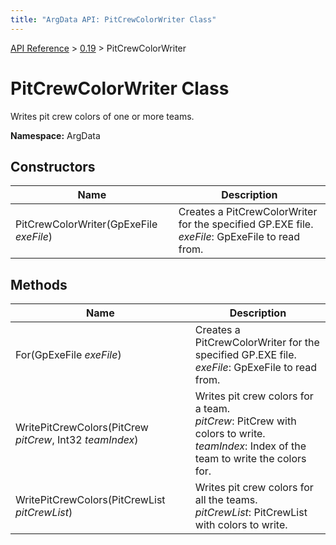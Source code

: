 ```yaml
---
title: "ArgData API: PitCrewColorWriter Class"
---
```


[API Reference](/argdata/api) &gt; [0.19](/argdata/api/0.19) &gt; PitCrewColorWriter

# PitCrewColorWriter Class

Writes pit crew colors of one or more teams.

**Namespace:** ArgData

## Constructors

<table class="table table-bordered table-striped ">
<thead>
  <tr>
    <th>Name</th>
    <th>Description</th>
  </tr>
</thead>
<tbody>
  <tr>
    <td>PitCrewColorWriter(GpExeFile <em>exeFile</em>)</td>
    <td>Creates a PitCrewColorWriter for the specified GP.EXE file.<br /><em>exeFile</em>: GpExeFile to read from.<br /></td>
  </tr>
</tbody>
</table>


## Methods

<table class="table table-bordered table-striped ">
<thead>
  <tr>
    <th>Name</th>
    <th>Description</th>
  </tr>
</thead>
<tbody>
  <tr>
    <td>For(GpExeFile <em>exeFile</em>)</td>
    <td>Creates a PitCrewColorWriter for the specified GP.EXE file.<br /><em>exeFile</em>: GpExeFile to read from.<br /></td>
  </tr>
  <tr>
    <td>WritePitCrewColors(PitCrew <em>pitCrew</em>, Int32 <em>teamIndex</em>)</td>
    <td>Writes pit crew colors for a team.<br /><em>pitCrew</em>: PitCrew with colors to write.<br /><em>teamIndex</em>: Index of the team to write the colors for.<br /></td>
  </tr>
  <tr>
    <td>WritePitCrewColors(PitCrewList <em>pitCrewList</em>)</td>
    <td>Writes pit crew colors for all the teams.<br /><em>pitCrewList</em>: PitCrewList with colors to write.<br /></td>
  </tr>
</tbody>
</table>


